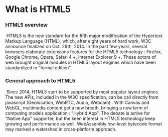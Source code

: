 # What is HTML5

### HTML5 overview



​    HTML5 is the new standard for the fifth major modification of the Hypertext Markup Language (HTML), which, after eight years of hard work,  W3C announce  finalized on Oct. 29th, 2014. In the past few years, several browsers elaborate extensions features for the HTML5 technology : Firefox, Google Chrome, Opera, Safari 4 +, Internet Explorer 9 +. These actors of web brought original modules in HTML5 layout engines which have been  standardized in "formal edition".





### General approach to HTML5



​    Since 2014, HTML5 start to be supported by most popular layout engines. The new APIs, included in the W3C specification, can be call directly from javascript (Geolocation, WebRTC, Audio, Webcam) . With Canvas and WebGL, multimedia content get a new breath, bringing a new term of computing models application : "Hybrid App". The debate is active for "Native App" supporter, but the keen interest in HTML5 technology keep growing and performance as well. WebAssembly low-level bytecode format may marked a watershed in cross-platform approach.
